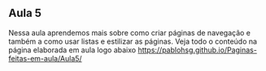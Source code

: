 ## Aula 5
Nessa aula aprendemos mais sobre como criar páginas de navegação e também a como usar listas e estilizar as páginas.
Veja todo o conteúdo na página elaborada em aula logo abaixo
https://pablohsg.github.io/Paginas-feitas-em-aula/Aula5/
